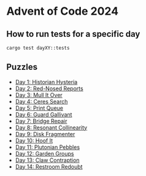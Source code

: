# Advent of Code 2024

## How to run tests for a specific day

```bash
cargo test dayXY::tests
```

## Puzzles

- [Day 1: Historian Hysteria](./src/day1.rs)
- [Day 2: Red-Nosed Reports](./src/day2.rs)
- [Day 3: Mull It Over](./src/day3.rs)
- [Day 4: Ceres Search](./src/day4.rs)
- [Day 5: Print Queue](./src/day5.rs)
- [Day 6: Guard Gallivant](./src/day6.rs)
- [Day 7: Bridge Repair](./src/day7.rs)
- [Day 8: Resonant Collinearity](./src/day8.rs)
- [Day 9: Disk Fragmenter](./src/day9.rs)
- [Day 10: Hoof It](./src/day10.rs)
- [Day 11: Plutonian Pebbles](./src/day11.rs)
- [Day 12: Garden Groups](./src/day12.rs)
- [Day 13: Claw Contraption](./src/day13.rs)
- [Day 14: Restroom Redoubt](./src/day14.rs)